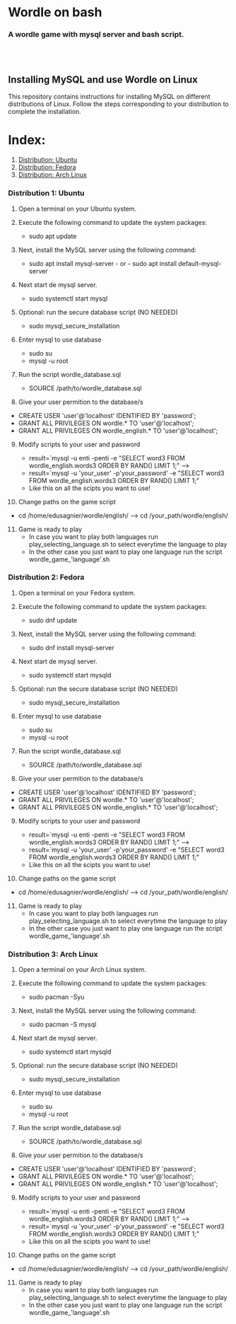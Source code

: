# Wordle on bash
### A wordle game with mysql server and bash script.

<br><br>

## Installing MySQL and use Wordle on Linux

This repository contains instructions for installing MySQL on different distributions of Linux. Follow the steps corresponding to your distribution to complete the installation.

# Index:
1. [Distribution: Ubuntu](#Distribution-1-Ubuntu)
2. [Distribution: Fedora](#Distribution-2-Fedora)
3. [Distribution: Arch Linux](#-Distribution-3-Arch-Linux)


### Distribution 1: Ubuntu

1. Open a terminal on your Ubuntu system.
2. Execute the following command to update the system packages:
   - sudo apt update

3. Next, install the MySQL server using the following command:
   - sudo apt install mysql-server - or - sudo apt install default-mysql-server

4. Next start de mysql server.
   - sudo systemctl start mysql

5. Optional: run the secure database script (NO NEEDED)
   - sudo mysql_secure_installation

6. Enter mysql to use database
   - sudo su
   - mysql -u root

7. Run the script wordle_database.sql
   - SOURCE /path/to/wordle_database.sql
   
8. Give your user permition to the database/s
  - CREATE USER 'user'@'localhost' IDENTIFIED BY 'password';
  - GRANT ALL PRIVILEGES ON wordle.* TO 'user'@'localhost';
  - GRANT ALL PRIVILEGES ON wordle_english.* TO 'user'@'localhost';

9. Modify scripts to your user and password
   - result=`mysql -u enti -penti -e "SELECT word3 FROM wordle_english.words3 ORDER BY RAND() LIMIT 1;" -->
   - result=`mysql -u 'your_user' -p'your_password' -e "SELECT word3 FROM wordle_english.words3 ORDER BY RAND() LIMIT 1;"
   - Like this on all the scipts you want to use!

10. Change paths on the game script
   - cd /home/edusagnier/wordle/english/ --> cd /your_path/wordle/english/

11. Game is ready to play
    - In case you want to play both languages run play_selecting_language.sh to select everytime the language to play
    - In the other case you just want to play one language run the script wordle_game_'language'.sh


### Distribution 2: Fedora

1. Open a terminal on your Fedora system.
2. Execute the following command to update the system packages:
   - sudo dnf update

3. Next, install the MySQL server using the following command:
   - sudo dnf install mysql-server

4. Next start de mysql server.
   - sudo systemctl start mysqld

5. Optional: run the secure database script (NO NEEDED)
   - sudo mysql_secure_installation

6. Enter mysql to use database
   - sudo su
   - mysql -u root

7. Run the script wordle_database.sql
   - SOURCE /path/to/wordle_database.sql

8. Give your user permition to the database/s
  - CREATE USER 'user'@'localhost' IDENTIFIED BY 'password';
  - GRANT ALL PRIVILEGES ON wordle.* TO 'user'@'localhost';
  - GRANT ALL PRIVILEGES ON wordle_english.* TO 'user'@'localhost';

9. Modify scripts to your user and password
   - result=`mysql -u enti -penti -e "SELECT word3 FROM wordle_english.words3 ORDER BY RAND() LIMIT 1;" -->
   - result=`mysql -u 'your_user' -p'your_password' -e "SELECT word3 FROM wordle_english.words3 ORDER BY RAND() LIMIT 1;"
   - Like this on all the scipts you want to use!

10. Change paths on the game script
   - cd /home/edusagnier/wordle/english/ --> cd /your_path/wordle/english/

11. Game is ready to play
    - In case you want to play both languages run play_selecting_language.sh to select everytime the language to play
    - In the other case you just want to play one language run the script wordle_game_'language'.sh

### Distribution 3: Arch Linux

1. Open a terminal on your Arch Linux system.
2. Execute the following command to update the system packages:
   - sudo pacman -Syu

3. Next, install the MySQL server using the following command:
   - sudo pacman -S mysql

4. Next start de mysql server.
   - sudo systemctl start mysqld

5. Optional: run the secure database script (NO NEEDED)
   - sudo mysql_secure_installation

6. Enter mysql to use database
   - sudo su
   - mysql -u root

7. Run the script wordle_database.sql
   - SOURCE /path/to/wordle_database.sql

8. Give your user permition to the database/s
  - CREATE USER 'user'@'localhost' IDENTIFIED BY 'password';
  - GRANT ALL PRIVILEGES ON wordle.* TO 'user'@'localhost';
  - GRANT ALL PRIVILEGES ON wordle_english.* TO 'user'@'localhost';

9. Modify scripts to your user and password
   - result=`mysql -u enti -penti -e "SELECT word3 FROM wordle_english.words3 ORDER BY RAND() LIMIT 1;" -->
   - result=`mysql -u 'your_user' -p'your_password' -e "SELECT word3 FROM wordle_english.words3 ORDER BY RAND() LIMIT 1;"
   - Like this on all the scipts you want to use!

10. Change paths on the game script
   - cd /home/edusagnier/wordle/english/ --> cd /your_path/wordle/english/

11. Game is ready to play
    - In case you want to play both languages run play_selecting_language.sh to select everytime the language to play
    - In the other case you just want to play one language run the script wordle_game_'language'.sh
